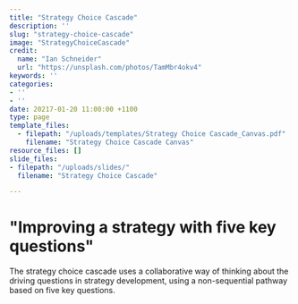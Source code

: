 ```yaml
---
title: "Strategy Choice Cascade"
description: ''
slug: "strategy-choice-cascade"
image: "StrategyChoiceCascade"
credit:
  name: "Ian Schneider"
  url: "https://unsplash.com/photos/TamMbr4okv4"
keywords: ''
categories:
- ''
- ''
date: 20217-01-20 11:00:00 +1100
type: page
template_files:
  - filepath: "/uploads/templates/Strategy Choice Cascade_Canvas.pdf"
    filename: "Strategy Choice Cascade Canvas"
resource_files: []
slide_files:
- filepath: "/uploads/slides/"
  filename: "Strategy Choice Cascade"

---
```

# "Improving a strategy with five key questions"

The strategy choice cascade uses a collaborative way of thinking about the driving questions in strategy development, using a non-sequential pathway based on five key questions.
